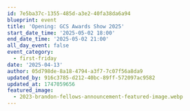 ```yaml
---
id: 7e5ba37c-1355-485d-a3e2-40fa38da6a94
blueprint: event
title: 'Opening: GCS Awards Show 2025'
start_date_time: '2025-05-02 18:00'
end_date_time: '2025-05-02 21:00'
all_day_event: false
event_category:
  - first-friday
date: '2025-04-13'
author: 05d798de-8a18-4794-a3f7-7c07f56a8da9
updated_by: 916c3785-d212-40bc-89ff-572097ac9582
updated_at: 1747059656
featured_image:
  - 2023-brandon-fellows-announcement-featured-image.webp
---
```

